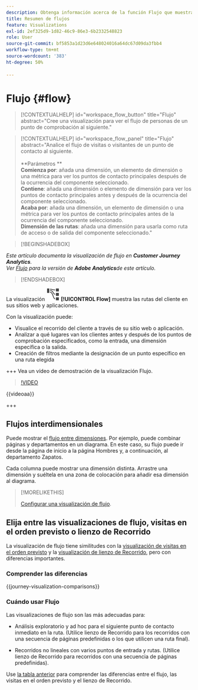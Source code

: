 ```yaml
---
description: Obtenga información acerca de la función Flujo que muestra las rutas del cliente en sus sitios web y aplicaciones.
title: Resumen de flujos
feature: Visualizations
exl-id: 2ef325d9-1d82-46c9-86e3-6b2332548823
role: User
source-git-commit: bf5853a1d23d6e648024016a64dc67d09da3fbb4
workflow-type: tm+mt
source-wordcount: '383'
ht-degree: 50%

---
```


# Flujo {#flow}

<!-- markdownlint-disable MD034 -->

>[!CONTEXTUALHELP]
>id="workspace_flow_button"
>title="Flujo"
>abstract="Cree una visualización para ver el flujo de personas de un punto de comprobación al siguiente."

>[!CONTEXTUALHELP]
>id="workspace_flow_panel"
>title="Flujo"
>abstract="Analice el flujo de visitas o visitantes de un punto de contacto al siguiente.<br/><br/>**Parámetros **<br/>**Comienza por**: añada una dimensión, un elemento de dimensión o una métrica para ver los puntos de contacto principales después de la ocurrencia del componente seleccionado.<br/>**Contiene**: añada una dimensión o elemento de dimensión para ver los puntos de contacto principales antes y después de la ocurrencia del componente seleccionado.<br/>**Acaba por**: añada una dimensión, un elemento de dimensión o una métrica para ver los puntos de contacto principales antes de la ocurrencia del componente seleccionado.<br/>**Dimensión de las rutas**: añada una dimensión para usarla como ruta de acceso o de salida del componente seleccionado."

<!-- markdownlint-enable MD034 -->


>[!BEGINSHADEBOX]

*Este artículo documenta la visualización de flujo en **Customer Journey Analytics**.<br/>Ver [Flujo](https://experienceleague.adobe.com/en/docs/analytics/analyze/analysis-workspace/visualizations/flow/flow) para la versión de **Adobe Analytics**de este artículo.*

>[!ENDSHADEBOX]


La visualización ![GraphPathing](/help/assets/icons/GraphPathing.svg) **[!UICONTROL Flow]** muestra las rutas del cliente en sus sitios web y aplicaciones.

Con la visualización puede:

* Visualice el recorrido del cliente a través de su sitio web o aplicación.
* Analizar a qué lugares van los clientes antes y después de los puntos de comprobación especificados, como la entrada, una dimensión específica o la salida.
* Creación de filtros mediante la designación de un punto específico en una ruta elegida

+++ Vea un vídeo de demostración de la visualización Flujo.

>[!VIDEO](https://video.tv.adobe.com/v/346063/?quality=12)

{{videoaa}}

+++

## Flujos interdimensionales

Puede mostrar el [flujo entre dimensiones](/help/analysis-workspace/visualizations/c-flow/multi-dimensional-flow.md). Por ejemplo, puede combinar páginas y departamentos en un diagrama. En este caso, su flujo puede ir desde la página de inicio a la página Hombres y, a continuación, al departamento Zapatos.

Cada columna puede mostrar una dimensión distinta. Arrastre una dimensión y suéltela en una zona de colocación para añadir esa dimensión al diagrama.

>[!MORELIKETHIS]
>
>[Configurar una visualización de flujo](/help/analysis-workspace/visualizations/c-flow/create-flow.md).
>

## Elija entre las visualizaciones de flujo, visitas en el orden previsto o lienzo de Recorrido

La visualización de flujo tiene similitudes con la [visualización de visitas en el orden previsto](/help/analysis-workspace/visualizations/fallout/fallout-flow.md) y la [visualización de lienzo de Recorrido](/help/analysis-workspace/visualizations/journey-canvas/journey-canvas.md), pero con diferencias importantes.

### Comprender las diferencias

<!-- Information in this snippet is shared between Journey canvas, Fallout, and Flow visualization docs -->

{{journey-visualization-comparisons}}

### Cuándo usar Flujo

Las visualizaciones de flujo son las más adecuadas para:

* Análisis exploratorio y ad hoc para el siguiente punto de contacto inmediato en la ruta. (Utilice lienzo de Recorrido para los recorridos con una secuencia de páginas predefinidas o los que utilicen una ruta final).

* Recorridos no lineales con varios puntos de entrada y rutas. (Utilice lienzo de Recorrido para recorridos con una secuencia de páginas predefinidas).

Use [la tabla anterior](#understand-the-differences) para comprender las diferencias entre el flujo, las visitas en el orden previsto y el lienzo de Recorrido.
